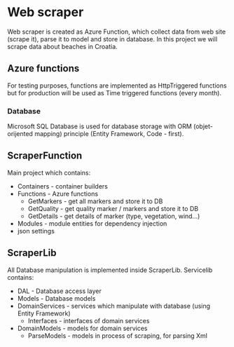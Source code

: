 # Web scraper 
Web scraper is created as Azure Function, which collect data from web site (scrape it), parse it to model and store in database. In this project we will scrape data about beaches in Croatia.  

## Azure functions  
For testing purposes, functions are implemented as HttpTriggered functions but for production will be used as Time triggered functions (every month).  

### Database  
Microsoft SQL Database is used for database storage with ORM (objet-orijented mapping) principle (Entity Framework, Code - first).  

## ScraperFunction
Main project which contains:
 * Containers - container builders
 * Functions - Azure functions
   * GetMarkers - get all markers and store it to DB  
   * GetQuality - get quality marker / markers and store it to DB  
   * GetDetails - get details of marker (type, vegetation, wind...)  
 * Modules - module entities for dependency injection  
 * json settings  

## ScraperLib
All Database manipulation is implemented inside ScraperLib. Servicelib contains:
  * DAL - Database access layer 
  * Models - Database models 
  * DomainServices - services which manipulate with database (using Entity Framework)  
    * Interfaces - interfaces of domain services 
  * DomainModels - models for domain services
    * ParseModels - models in process of scraping, for parsing Xml
